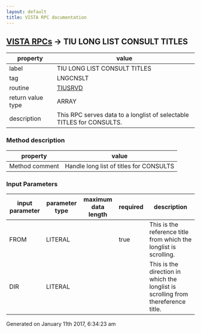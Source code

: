 ```yaml
---
layout: default
title: VISTA RPC documentation
---
```




## [VISTA RPCs](TableOfContent.md) &#8594; TIU LONG LIST CONSULT TITLES 

 property | value 
--- | --- 
 label | TIU LONG LIST CONSULT TITLES
 tag | LNGCNSLT
 routine | [TIUSRVD](http://code.osehra.org/dox/Routine_TIUSRVD_source.html)
 return value type | ARRAY
 description | This RPC serves data to a longlist of selectable TITLES for CONSULTS.


### Method description

 property | value 
--- | --- 
 Method comment | Handle long list of titles for CONSULTS

### Input Parameters

| input parameter | parameter type | maximum data length | required | description | 
| --- | --- | --- | --- | --- | 
| FROM | LITERAL |  | true | This is the reference title from which the longlist is scrolling. | 
| DIR | LITERAL |  |  | This is the direction in which the longlist is scrolling from thereference title. | 




Generated on January 11th 2017, 6:34:23 am